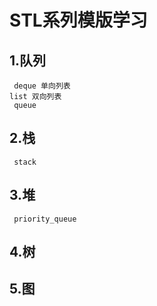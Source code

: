 # STL系列模版学习
## 1.队列 
	 deque 单向列表
	list 双向列表
	 queue
## 2.栈
	 stack
## 3.堆
	 priority_queue
## 4.树
## 5.图
